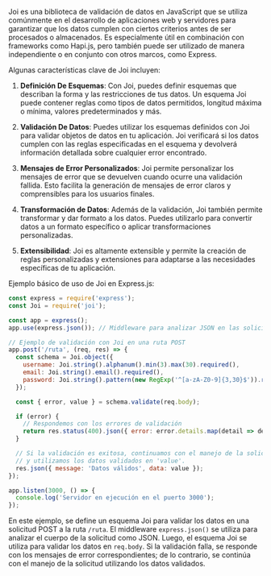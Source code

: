 Joi es una biblioteca de validación de datos en JavaScript que se utiliza comúnmente en el desarrollo de aplicaciones web y servidores para garantizar que los datos cumplen con ciertos criterios antes de ser procesados o almacenados. Es especialmente útil en combinación con frameworks como Hapi.js, pero también puede ser utilizado de manera independiente o en conjunto con otros marcos, como Express.

Algunas características clave de Joi incluyen:

1. **Definición De Esquemas**: Con Joi, puedes definir esquemas que describan la forma y las restricciones de tus datos. Un esquema Joi puede contener reglas como tipos de datos permitidos, longitud máxima o mínima, valores predeterminados y más.

2. **Validación De Datos**: Puedes utilizar los esquemas definidos con Joi para validar objetos de datos en tu aplicación. Joi verificará si los datos cumplen con las reglas especificadas en el esquema y devolverá información detallada sobre cualquier error encontrado.

3. **Mensajes de Error Personalizados**: Joi permite personalizar los mensajes de error que se devuelven cuando ocurre una validación fallida. Esto facilita la generación de mensajes de error claros y comprensibles para los usuarios finales.

4. **Transformación de Datos**: Además de la validación, Joi también permite transformar y dar formato a los datos. Puedes utilizarlo para convertir datos a un formato específico o aplicar transformaciones personalizadas.

5. **Extensibilidad**: Joi es altamente extensible y permite la creación de reglas personalizadas y extensiones para adaptarse a las necesidades específicas de tu aplicación.

Ejemplo básico de uso de Joi en Express.js:

```javascript
const express = require('express');
const Joi = require('joi');

const app = express();
app.use(express.json()); // Middleware para analizar JSON en las solicitudes

// Ejemplo de validación con Joi en una ruta POST
app.post('/ruta', (req, res) => {
  const schema = Joi.object({
    username: Joi.string().alphanum().min(3).max(30).required(),
    email: Joi.string().email().required(),
    password: Joi.string().pattern(new RegExp('^[a-zA-Z0-9]{3,30}$')).required(),
  });

  const { error, value } = schema.validate(req.body);

  if (error) {
    // Respondemos con los errores de validación
    return res.status(400).json({ error: error.details.map(detail => detail.message) });
  }

  // Si la validación es exitosa, continuamos con el manejo de la solicitud
  // y utilizamos los datos validados en 'value'.
  res.json({ message: 'Datos válidos', data: value });
});

app.listen(3000, () => {
  console.log('Servidor en ejecución en el puerto 3000');
});
```

En este ejemplo, se define un esquema Joi para validar los datos en una solicitud POST a la ruta `/ruta`. El middleware `express.json()` se utiliza para analizar el cuerpo de la solicitud como JSON. Luego, el esquema Joi se utiliza para validar los datos en `req.body`. Si la validación falla, se responde con los mensajes de error correspondientes; de lo contrario, se continúa con el manejo de la solicitud utilizando los datos validados.
